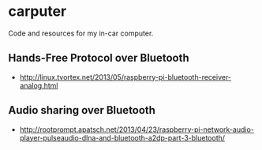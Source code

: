 # carputer
Code and resources for my in-car computer.

## Hands-Free Protocol over Bluetooth
 - http://linux.tvortex.net/2013/05/raspberry-pi-bluetooth-receiver-analog.html

## Audio sharing over Bluetooth
 - http://rootprompt.apatsch.net/2013/04/23/raspberry-pi-network-audio-player-pulseaudio-dlna-and-bluetooth-a2dp-part-3-bluetooth/
